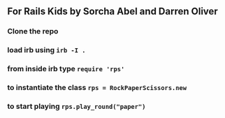 ## For Rails Kids by Sorcha Abel and Darren Oliver

### Clone the repo
### load irb using `irb -I .`
### from inside irb type `require 'rps'`
### to instantiate the class `rps = RockPaperScissors.new`
### to start playing `rps.play_round("paper")`